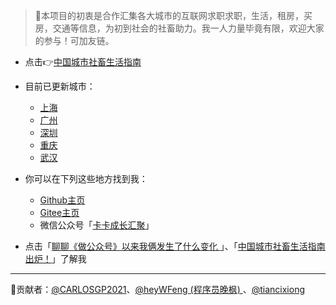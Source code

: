 >  🎨本项目的初衷是合作汇集各大城市的互联网求职求职，生活，租房，买房，交通等信息，为初到社会的社畜助力。我一人力量毕竟有限，欢迎大家的参与！可加友链。

- 点击👉[中国城市社畜生活指南](https://carlosgp2021.github.io/ChineseCities/#/)

- 目前已更新城市：
  - [上海](docs/上海.md)
  - [广州](docs/广州.md)
  - [深圳](docs/深圳.md)
  - [重庆](docs/ChongQing/README.md)
  - [武汉](docs/武汉.md)


- 你可以在下列这些地方找到我：
  - [Github主页](https://github.com/CARLOSGP2021)
  - [Gitee主页](https://gitee.com/gp21)
  - 微信公众号「[卡卡成长汇聚](https://cdn.jsdelivr.net/gh/CARLOSGP2021/myFigures/img/202203291453021.png)」
  
- 点击「[聊聊《做公众号》以来我俩发生了什么变化 ](https://mp.weixin.qq.com/s/7g-udFr5KpgzbG0ly7IExw)」、「[中国城市社畜生活指南出炉！](https://mp.weixin.qq.com/s/nar9tAnjRjiTh8PMANz_EA)」了解我


------

🤝贡献者：[@CARLOSGP2021](https://github.com/CARLOSGP2021)、[@heyWFeng (程序员晚枫) ](https://github.com/heyWFeng)、[@tiancixiong](https://github.com/tiancixiong)
